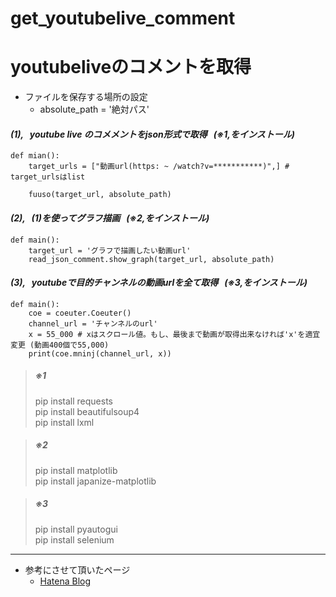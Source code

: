 # get_youtubelive_comment
# youtubeliveのコメントを取得  


  
* ファイルを保存する場所の設定
  * absolute_path = '絶対パス'  

#### *(1), &nbsp; youtube live のコメメントをjson形式で取得 &nbsp; (※1,をインストール)*  
```Python:title
def mian():
    target_urls = ["動画url(https: ~ /watch?v=***********)",] # target_urlsはlist
                   
    fuuso(target_url, absolute_path)     
```
  
#### *(2), &nbsp; (1)を使ってグラフ描画 &nbsp; (※2,をインストール)*  
```Python:title
def main():
    target_url = 'グラフで描画したい動画url'  
    read_json_comment.show_graph(target_url, absolute_path)  
````
  
#### *(3), &nbsp; youtubeで目的チャンネルの動画urlを全て取得 &nbsp; (※3,をインストール)*  
```Python:title
def main():
    coe = coeuter.Coeuter()  
    channel_url = 'チャンネルのurl'  
    x = 55_000 # xはスクロール値。もし、最後まで動画が取得出来なければ'x'を適宜変更 (動画400個で55,000)
    print(coe.mninj(channel_url, x))
```

> ##### ※1  
> pip install requests  
> pip install beautifulsoup4  
> pip install lxml  
  
>##### ※2  
>pip install matplotlib  
>pip install japanize-matplotlib  
  
>##### ※3  
>pip install pyautogui  
>pip install selenium  
  
_____  
 -  参考にさせて頂いたページ  
     - [Hatena Blog](http://watagassy.hatenablog.com/entry/2018/10/08/132939)  
